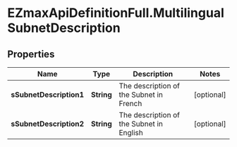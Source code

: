 # EZmaxApiDefinitionFull.MultilingualSubnetDescription

## Properties

Name | Type | Description | Notes
------------ | ------------- | ------------- | -------------
**sSubnetDescription1** | **String** | The description of the Subnet in French | [optional] 
**sSubnetDescription2** | **String** | The description of the Subnet in English | [optional] 



